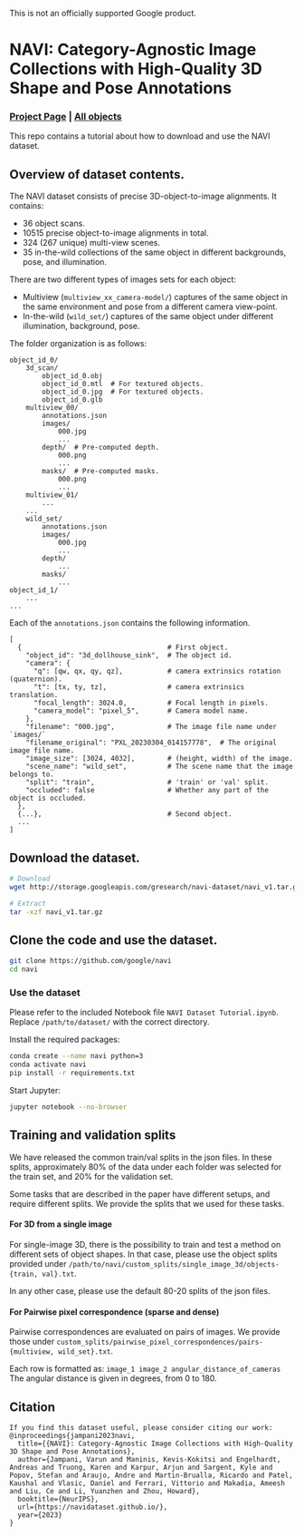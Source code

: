 This is not an officially supported Google product.

# NAVI: Category-Agnostic Image Collections with High-Quality 3D Shape and Pose Annotations
### [Project Page](https://navidataset.github.io/) | [All objects](https://docs.google.com/presentation/d/1LCWUBQHs3oGi1bwCQjgLm8-etV9Y8ldPSpFN0BLoi6o/)

This repo contains a tutorial about how to download and use the NAVI dataset.

## Overview of dataset contents.

The NAVI dataset consists of precise 3D-object-to-image alignments.
It contains:
- 36 object scans.
- 10515 precise object-to-image alignments in total.
- 324 (267 unique) multi-view scenes.
- 35 in-the-wild collections of the same object in different backgrounds, pose, and illumination.

There are two different types of images sets for each object:
- Multiview (`multiview_xx_camera-model/`) captures of the same object in the same environment and pose from a different camera view-point.
- In-the-wild (`wild_set/`) captures of the same object under different illumination, background, pose.

The folder organization is as follows:
```
object_id_0/
    3d_scan/
        object_id_0.obj
        object_id_0.mtl  # For textured objects.
        object_id_0.jpg  # For textured objects.
        object_id_0.glb
    multiview_00/
        annotations.json
        images/
            000.jpg
            ...
        depth/  # Pre-computed depth.
            000.png
            ...
        masks/  # Pre-computed masks.
            000.png
            ...
    multiview_01/
        ...
    ...
    wild_set/
        annotations.json
        images/
            000.jpg
            ...
        depth/
            ...
        masks/
            ...
object_id_1/
    ...
...
```

Each of the `annotations.json` contains the following information.
```
[
  {                                    # First object.
    "object_id": "3d_dollhouse_sink",  # The object id.
    "camera": {
      "q": [qw, qx, qy, qz],           # camera extrinsics rotation (quaternion).
      "t": [tx, ty, tz],               # camera extrinsics translation.
      "focal_length": 3024.0,          # Focal length in pixels.
      "camera_model": "pixel_5",       # Camera model name.
    },
    "filename": "000.jpg",             # The image file name under `images/`
    "filename_original": "PXL_20230304_014157778",  # The original image file name.
    "image_size": [3024, 4032],        # (height, width) of the image.
    "scene_name": "wild_set",          # The scene name that the image belongs to.
    "split": "train",                  # 'train' or 'val' split.
    "occluded": false                  # Whether any part of the object is occluded.
  },
  {...},                               # Second object.
  ...
]
```


## Download the dataset.

```bash
# Download
wget http://storage.googleapis.com/gresearch/navi-dataset/navi_v1.tar.gz

# Extract
tar -xzf navi_v1.tar.gz
```

## Clone the code and use the dataset.

```bash
git clone https://github.com/google/navi
cd navi
```

### Use the dataset
Please refer to the included Notebook file `NAVI Dataset Tutorial.ipynb`.
Replace `/path/to/dataset/` with the correct directory.

Install the required packages:
```bash
conda create --name navi python=3
conda activate navi
pip install -r requirements.txt
```

Start Jupyter:
```bash
jupyter notebook --no-browser
```


## Training and validation splits

We have released the common train/val splits in the json files.
In these splits, approximately 80% of the data under each folder was selected
for the train set, and 20% for the validation set.

Some tasks that are described in the paper have different setups, and require
different splits. We provide the splits that we used for these tasks. 

#### For 3D from a single image
For single-image 3D, there is the possibility to train and test a method on
different sets of object shapes. In that case, please use the object splits
provided under
`/path/to/navi/custom_splits/single_image_3d/objects-{train, val}.txt`.

In any other case, please use the default 80-20 splits of the json files.

#### For Pairwise pixel correspondence (sparse and dense)
Pairwise correspondences are evaluated on pairs of images.
We provide those under
`custom_splits/pairwise_pixel_correspondences/pairs-{multiview, wild_set}.txt`.

Each row is formatted as:
`image_1 image_2 angular_distance_of_cameras`
The angular distance is given in degrees, from 0 to 180.


## Citation

```
If you find this dataset useful, please consider citing our work:
@inproceedings{jampani2023navi,
  title={{NAVI}: Category-Agnostic Image Collections with High-Quality 3D Shape and Pose Annotations},
  author={Jampani, Varun and Maninis, Kevis-Kokitsi and Engelhardt, Andreas and Truong, Karen and Karpur, Arjun and Sargent, Kyle and Popov, Stefan and Araujo, Andre and Martin-Brualla, Ricardo and Patel, Kaushal and Vlasic, Daniel and Ferrari, Vittorio and Makadia, Ameesh and Liu, Ce and Li, Yuanzhen and Zhou, Howard},
  booktitle={NeurIPS},
  url={https://navidataset.github.io/},
  year={2023}
}
```
